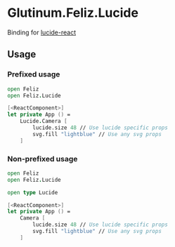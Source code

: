 # Glutinum.Feliz.Lucide

Binding for [lucide-react](https://www.npmjs.com/package/lucide-react)

## Usage

### Prefixed usage

```fs
open Feliz
open Feliz.Lucide

[<ReactComponent>]
let private App () =
    Lucide.Camera [
        lucide.size 48 // Use lucide specific props
        svg.fill "lightblue" // Use any svg props
    ]
```

### Non-prefixed usage

```fs
open Feliz
open Feliz.Lucide

open type Lucide

[<ReactComponent>]
let private App () =
    Camera [
        lucide.size 48 // Use lucide specific props
        svg.fill "lightblue" // Use any svg props
    ]
```
